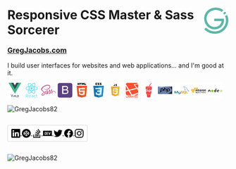 <div>
<a href="https://www.gregjacobs.com" target="_blank">
    <img src="https://raw.githubusercontent.com/GregJacobs82/GregJacobs82/master/img/gregjacobs-icon.svg" alt="GregJacobs.com Logo - by Greg Jacobs" title="GregJacobs.com Logo - by Greg Jacobs" align="right" height="60" />
</a>
<h1 align="left">Responsive CSS Master &amp; Sass Sorcerer</h1>
</div>
<h3 style="font-size:1.15em;margin-top:0;">
<a href="https://www.gregjacobs.com" title="GregJacobs.com" alt="GregJacobs.com" target="_blank" rel="nofollow">GregJacobs.com</a>
</h3>

<p>I build user interfaces for websites and web applications... and I'm good at it.</p>

<p align="left">
<img src="https://raw.githubusercontent.com/GregJacobs82/GregJacobs82/master/icons/vuejs-original-wordmark.svg" alt="vuejs" width="34" height="34"/> 
<img src="https://raw.githubusercontent.com/GregJacobs82/GregJacobs82/master/icons/react-original-wordmark.svg" alt="react" width="34" height="34"/> 
<img src="https://raw.githubusercontent.com/GregJacobs82/GregJacobs82/master/icons/sass-original.svg" alt="sass" width="34" height="34"/> 
<img src="https://raw.githubusercontent.com/GregJacobs82/GregJacobs82/master/icons/bootstrap-plain.svg" alt="bootstrap" width="34" height="34"/> 
<img src="https://raw.githubusercontent.com/GregJacobs82/GregJacobs82/master/icons/html5-original-wordmark.svg" alt="html5" width="34" height="34"/> 
<img src="https://raw.githubusercontent.com/GregJacobs82/GregJacobs82/master/icons/css3-original-wordmark.svg" alt="css3" width="34" height="34"/> 
<img src="https://raw.githubusercontent.com/GregJacobs82/GregJacobs82/master/icons/javascript.svg" alt="javascript" width="34" height="34"/> 
<img src="https://raw.githubusercontent.com/GregJacobs82/GregJacobs82/master/icons/laravel-plain-wordmark.svg" alt="laravel" width="34" height="34"/> 
<img src="https://raw.githubusercontent.com/GregJacobs82/GregJacobs82/master/icons/gulp-plain.svg" alt="gulp" width="34" height="34"/> 
<img src="https://raw.githubusercontent.com/GregJacobs82/GregJacobs82/master/icons/php-original.svg" alt="php" width="34" height="34"/> 
<img src="https://raw.githubusercontent.com/GregJacobs82/GregJacobs82/master/icons/mysql-original-wordmark.svg" alt="mysql" width="34" height="34"/> 
<img src="https://raw.githubusercontent.com/GregJacobs82/GregJacobs82/master/icons/amazonwebservices-original-wordmark.svg" alt="amazonwebservices" width="34" height="34"/> 
<img src="https://raw.githubusercontent.com/GregJacobs82/GregJacobs82/master/icons/nodejs-original-wordmark.svg" alt="nodejs" width="34" height="34"/>
</p>

<p align="left"> <img src="https://github-readme-stats.vercel.app/api?username=gregjacobs82&show_icons=true?theme=vue-dark" alt="GregJacobs82" /> </p>

<p class="gregs-custom-icons" align="left" style="background:white;padding:8px;border-radius:4px;display:inline-block;border:1px solid rgba(0,0,0,.15);">
<a href="https://linkedin.com/in/gregjacobs" target="_blank">
    <img align="center" src="https://raw.githubusercontent.com/GregJacobs82/GregJacobs82/master/social/linkedin.svg" alt="gregjacobs" height="20" width="20" style="background:white;" />
</a>
<a href="https://codepen.io/gregjacobs" target="_blank">
    <img align="center" src="https://raw.githubusercontent.com/GregJacobs82/GregJacobs82/master/social/codepen.svg" alt="gregjacobs" height="20" width="20" style="background:white;" />
</a>
<a href="https://stackoverflow.com/users/7326737/greg" target="_blank">
    <img align="center" src="https://raw.githubusercontent.com/GregJacobs82/GregJacobs82/master/social/stackoverflow.svg" alt="gregjacobs82" height="20" width="20" style="background:white;" />
</a>
<a href="https://dev.to/gregjacobs" target="_blank">
    <img align="center" src="https://raw.githubusercontent.com/GregJacobs82/GregJacobs82/master/social/dev-dot-to.svg" alt="gregjacobs" height="20" width="20" style="background:white;" />
</a>
<a href="https://twitter.com/gregjacobs" target="_blank">
    <img align="center" src="https://raw.githubusercontent.com/GregJacobs82/GregJacobs82/master/social/twitter.svg" alt="gregjacobs" height="20" width="20" style="background:white;" />
</a>
<a href="https://fb.com/gregoryjacobsdesigns" target="_blank">
    <img align="center" src="https://raw.githubusercontent.com/GregJacobs82/GregJacobs82/master/social/facebook.svg" alt="gregoryjacobsdesigns" height="20" width="20" style="background:white;" />
</a>
<a href="https://instagram.com/officialgregjacobs" target="_blank">
    <img align="center" src="https://raw.githubusercontent.com/GregJacobs82/GregJacobs82/master/social/instagram.svg" alt="officialgregjacobs" height="20" width="20" style="background:white;" />
</a>
</p>

<p align="left"> <img src="https://komarev.com/ghpvc/?username=gregjacobs82" alt="GregJacobs82" /> </p>
